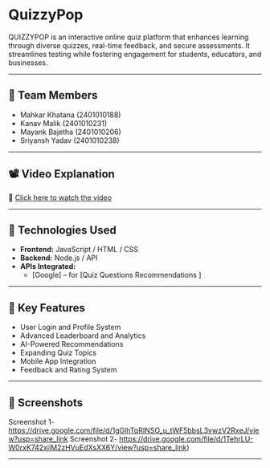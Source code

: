 # QuizzyPop

QUIZZYPOP is an interactive online quiz platform that enhances learning through diverse quizzes, real-time feedback, and secure assessments. It streamlines testing while fostering engagement for students, educators, and businesses.

---
## 👥 Team Members

- Mahkar Khatana (2401010188)
- Kanav Malik (2401010231)
- Mayank Bajetha (2401010206)
- Sriyansh Yadav (2401010238)

---


## 📽️ Video Explanation

🎥 [Click here to watch the video](https://drive.google.com/file/d/16KY1xLUHYYYWlyE3pkcVKAKkbyYO1POZ/view?usp=share_link)

---

## 🔧 Technologies Used

- **Frontend:** JavaScript / HTML / CSS  
- **Backend:** Node.js / API
- **APIs Integrated:**
  - [Google] – for [Quiz Questions Recommendations ]

---

## 🌟 Key Features

- User Login and Profile System
- Advanced Leaderboard and Analytics
- AI-Powered Recommendations
- Expanding Quiz Topics
-	Mobile App Integration
- Feedback and Rating System

---

## 📸 Screenshots

Screenshot 1-https://drive.google.com/file/d/1gGlhTqRINSO_u_tWF5bbsL3vwzV2RxeJ/view?usp=share_link
Screenshot 2- 
https://drive.google.com/file/d/1TehrLU-W0rxK742xjiM2zHVuEdXsXX6Y/view?usp=share_link)

---

